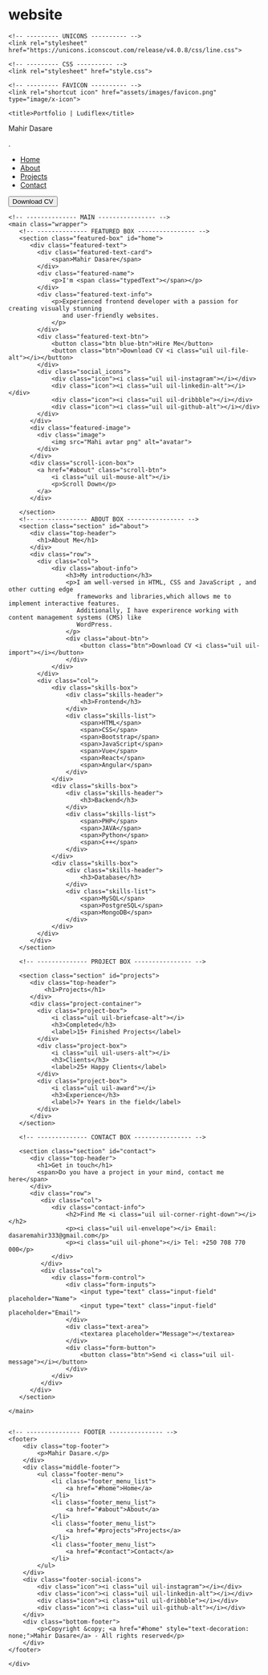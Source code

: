 # website
<!---
<!DOCTYPE html>
<html lang="en">
<head>
    <meta charset="UTF-8">
    <meta name="viewport" content="width=device-width, initial-scale=1.0">
    <link rel="stylesheet" href="style.css">
    <title>Login</title>
</head>
<body>
    <div class="container">
        <div class="box form-box">
            <header>Login</header>
            <form action="" method="post">
                <div class="field input" >
                    <label for="username">udername</labelfor>
                    <input type="text" name="username" id="password" required   
                </div>

                <div class="field input">
                    <label for="password">password</label>
                    <input type="password" name="udername" id="password" required
                </div>

                <div class="field input">
                    <input type="submit" name="submit" value="Login" required
                </div>
                <div class="links">
                    Don't have account? <a href="register.html">Sign up now</a>

                </div>
            </form>
        </div>

    </div>
</body>
</html>

css part start
@import url();
*{
    padding:0 ;
    margin: 0;
    box-sizing: border-box;
    font-family: 'poppins',sans-serif;

}
body{
    background: #e4e9f7;

}
.container{
    display: flex;
    align-items: center;
    justify-content: center;
    min-height: 90vh;
}
.box{
    background: #fdfdfd;
    display: flex;
    flex-direction: column;
    padding: 25px 25px;
    border-radius: 0 0 128px 0 rgba(0,0,0,0.1)
                   0 32px 64px -48px rgba(0,0,0,0.5);
}
.form-box{
    width: 450px;
    margin: 0px 10px;
}
.form-box header{
    font-size: 25px;
    font-weight: 600;
    padding-bottom: 10px;
    border-bottom: 1px solid; #e6e6e6;
    margin-bottom: 10px;
}
.form-box form .field{
    display: flex;
    margin-bottom: 10px;
    flex-direction: column;

}
.form-box form input input{
    height: 40px;
    width:100%;
}

-->
<!DOCTYPE html>
<html lang="en">
<head>
    <meta charset="UTF-8">
    <meta name="viewport" content="width=device-width, initial-scale=1.0">

    <!-- --------- UNICONS ---------- -->
    <link rel="stylesheet" href="https://unicons.iconscout.com/release/v4.0.8/css/line.css">

    <!-- --------- CSS ---------- -->
    <link rel="stylesheet" href="style.css">

    <!-- --------- FAVICON ---------- -->
    <link rel="shortcut icon" href="assets/images/favicon.png" type="image/x-icon">

    <title>Portfolio | Ludiflex</title>
</head>
<body>
   <div class="container">
    <!-- --------------- HEADER --------------- -->
      <nav id="header">
        <div class="nav-logo">
            <p class="nav-name">Mahir Dasare</p>
            <span>.</span>
        </div>
        <div class="nav-menu" id="myNavMenu">
            <ul class="nav_menu_list">
                <li class="nav_list">
                    <a href="#home" class="nav-link active-link">Home</a>
                    <div class="circle"></div>
                </li>
                <li class="nav_list">
                    <a href="#about" class="nav-link">About</a>
                    <div class="circle"></div>
                </li>
                <li class="nav_list">
                    <a href="#projects" class="nav-link">Projects</a>
                    <div class="circle"></div>
                </li>
                <li class="nav_list">
                    <a href="#contact" class="nav-link">Contact</a>
                    <div class="circle"></div>
                </li>
            </ul>
        </div>
        <div class="nav-button">
            <button class="btn">Download CV <i class="uil uil-file-alt"></i></button>
        </div>
        <div class="nav-menu-btn">
            <i class="uil uil-bars" onclick="myMenuFunction()"></i>
        </div>
      </nav>


    <!-- -------------- MAIN ---------------- -->
    <main class="wrapper">
       <!-- -------------- FEATURED BOX ---------------- -->
       <section class="featured-box" id="home">
          <div class="featured-text">
            <div class="featured-text-card">
                <span>Mahir Dasare</span>
            </div>
            <div class="featured-name">
                <p>I'm <span class="typedText"></span></p>
            </div>
            <div class="featured-text-info">
                <p>Experienced frontend developer with a passion for creating visually stunning
                   and user-friendly websites.
                </p>
            </div>
            <div class="featured-text-btn">
                <button class="btn blue-btn">Hire Me</button>
                <button class="btn">Download CV <i class="uil uil-file-alt"></i></button>
            </div>
            <div class="social_icons">
                <div class="icon"><i class="uil uil-instagram"></i></div>
                <div class="icon"><i class="uil uil-linkedin-alt"></i></div>
                <div class="icon"><i class="uil uil-dribbble"></i></div>
                <div class="icon"><i class="uil uil-github-alt"></i></div>
            </div>
          </div>
          <div class="featured-image">
            <div class="image">
                <img src="Mahi avtar png" alt="avatar">
            </div>
          </div>
          <div class="scroll-icon-box">
            <a href="#about" class="scroll-btn">
                <i class="uil uil-mouse-alt"></i>
                <p>Scroll Down</p>
            </a>
          </div>

       </section>
       <!-- -------------- ABOUT BOX ---------------- -->
       <section class="section" id="about">
          <div class="top-header">
            <h1>About Me</h1>
          </div>
          <div class="row">
            <div class="col">
                <div class="about-info">
                    <h3>My introduction</h3>
                    <p>I am well-versed in HTML, CSS and JavaScript , and other cutting edge
                       frameworks and libraries,which allows me to implement interactive features.
                       Additionally, I have experirence working with content management systems (CMS) like
                       WordPress.
                    </p>
                    <div class="about-btn">
                        <button class="btn">Download CV <i class="uil uil-import"></i></button>
                    </div>
                </div>
            </div>
            <div class="col">
                <div class="skills-box">
                    <div class="skills-header">
                        <h3>Frontend</h3>
                    </div>
                    <div class="skills-list">
                        <span>HTML</span>
                        <span>CSS</span>
                        <span>Bootstrap</span>
                        <span>JavaScript</span>
                        <span>Vue</span>
                        <span>React</span>
                        <span>Angular</span>
                    </div>
                </div>
                <div class="skills-box">
                    <div class="skills-header">
                        <h3>Backend</h3>
                    </div>
                    <div class="skills-list">
                        <span>PHP</span>
                        <span>JAVA</span>
                        <span>Python</span>
                        <span>C++</span>
                    </div>
                </div>
                <div class="skills-box">
                    <div class="skills-header">
                        <h3>Database</h3>
                    </div>
                    <div class="skills-list">
                        <span>MySQL</span>
                        <span>PostgreSQL</span>
                        <span>MongoDB</span>
                    </div>
                </div>
            </div>
          </div>
       </section>

       <!-- -------------- PROJECT BOX ---------------- -->

       <section class="section" id="projects">
          <div class="top-header">
              <h1>Projects</h1>
          </div>
          <div class="project-container">
            <div class="project-box">
                <i class="uil uil-briefcase-alt"></i>
                <h3>Completed</h3>
                <label>15+ Finished Projects</label>
            </div>
            <div class="project-box">
                <i class="uil uil-users-alt"></i>
                <h3>Clients</h3>
                <label>25+ Happy Clients</label>
            </div>
            <div class="project-box">
                <i class="uil uil-award"></i>
                <h3>Experience</h3>
                <label>7+ Years in the field</label>
            </div>
          </div>
       </section>

       <!-- -------------- CONTACT BOX ---------------- -->

       <section class="section" id="contact">
          <div class="top-header">
            <h1>Get in touch</h1>
            <span>Do you have a project in your mind, contact me here</span>
          </div>
          <div class="row">
             <div class="col">
                <div class="contact-info">
                    <h2>Find Me <i class="uil uil-corner-right-down"></i></h2>
                    <p><i class="uil uil-envelope"></i> Email: dasaremahir333@gmail.com</p>
                    <p><i class="uil uil-phone"></i> Tel: +250 708 770 000</p>
                </div>
             </div>
             <div class="col">
                <div class="form-control">
                    <div class="form-inputs">
                        <input type="text" class="input-field" placeholder="Name">
                        <input type="text" class="input-field" placeholder="Email">
                    </div>
                    <div class="text-area">
                        <textarea placeholder="Message"></textarea>
                    </div>
                    <div class="form-button">
                        <button class="btn">Send <i class="uil uil-message"></i></button>
                    </div>
                </div>
             </div>
          </div>
       </section>

    </main>


    <!-- --------------- FOOTER --------------- -->
    <footer>
        <div class="top-footer">
            <p>Mahir Dasare.</p>
        </div>
        <div class="middle-footer">
            <ul class="footer-menu">
                <li class="footer_menu_list">
                    <a href="#home">Home</a>
                </li>
                <li class="footer_menu_list">
                    <a href="#about">About</a>
                </li>
                <li class="footer_menu_list">
                    <a href="#projects">Projects</a>
                </li>
                <li class="footer_menu_list">
                    <a href="#contact">Contact</a>
                </li>
            </ul>
        </div>
        <div class="footer-social-icons">
            <div class="icon"><i class="uil uil-instagram"></i></div>
            <div class="icon"><i class="uil uil-linkedin-alt"></i></div>
            <div class="icon"><i class="uil uil-dribbble"></i></div>
            <div class="icon"><i class="uil uil-github-alt"></i></div>
        </div>
        <div class="bottom-footer">
            <p>Copyright &copy; <a href="#home" style="text-decoration: none;">Mahir Dasare</a> - All rights reserved</p>
        </div>
    </footer>

    </div>




    
</html>
